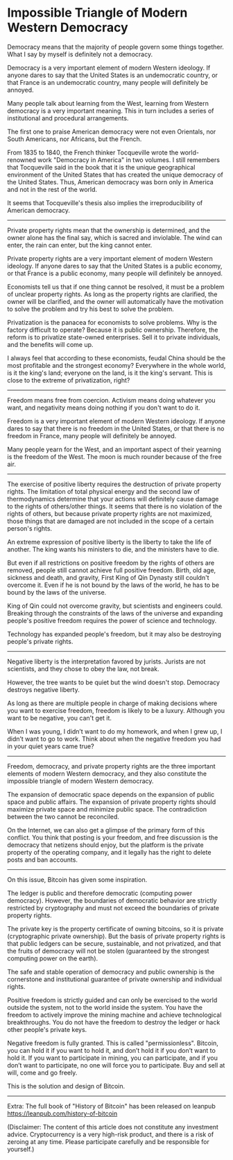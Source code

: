 # Impossible Triangle of Modern Western Democracy

Democracy means that the majority of people govern some things together. What I say by myself is definitely not a democracy.

Democracy is a very important element of modern Western ideology. If anyone dares to say that the United States is an undemocratic country, or that France is an undemocratic country, many people will definitely be annoyed.

Many people talk about learning from the West, learning from Western democracy is a very important meaning. This in turn includes a series of institutional and procedural arrangements.

The first one to praise American democracy were not even Orientals, nor South Americans, nor Africans, but the French.

From 1835 to 1840, the French thinker Tocqueville wrote the world-renowned work "Democracy in America" in two volumes. I still remembers that Tocqueville said in the book that it is the unique geographical environment of the United States that has created the unique democracy of the United States. Thus, American democracy was born only in America and not in the rest of the world.

It seems that Tocqueville's thesis also implies the irreproducibility of American democracy.

* * *

Private property rights mean that the ownership is determined, and the owner alone has the final say, which is sacred and inviolable. The wind can enter, the rain can enter, but the king cannot enter.

Private property rights are a very important element of modern Western ideology. If anyone dares to say that the United States is a public economy, or that France is a public economy, many people will definitely be annoyed.

Economists tell us that if one thing cannot be resolved, it must be a problem of unclear property rights. As long as the property rights are clarified, the owner will be clarified, and the owner will automatically have the motivation to solve the problem and try his best to solve the problem.

Privatization is the panacea for economists to solve problems. Why is the factory difficult to operate? Because it is public ownership. Therefore, the reform is to privatize state-owned enterprises. Sell it to private individuals, and the benefits will come up.

I always feel that according to these economists, feudal China should be the most profitable and the strongest economy? Everywhere in the whole world, is it the king's land; everyone on the land, is it the king's servant. This is close to the extreme of privatization, right?

* * *

Freedom means free from coercion. Activism means doing whatever you want, and negativity means doing nothing if you don't want to do it.

Freedom is a very important element of modern Western ideology. If anyone dares to say that there is no freedom in the United States, or that there is no freedom in France, many people will definitely be annoyed.

Many people yearn for the West, and an important aspect of their yearning is the freedom of the West. The moon is much rounder because of the free air.

* * *

The exercise of positive liberty requires the destruction of private property rights. The limitation of total physical energy and the second law of thermodynamics determine that your actions will definitely cause damage to the rights of others/other things. It seems that there is no violation of the rights of others, but because private property rights are not maximized, those things that are damaged are not included in the scope of a certain person's rights.

An extreme expression of positive liberty is the liberty to take the life of another. The king wants his ministers to die, and the ministers have to die.

But even if all restrictions on positive freedom by the rights of others are removed, people still cannot achieve full positive freedom. Birth, old age, sickness and death, and gravity, First King of Qin Dynasty still couldn't overcome it. Even if he is not bound by the laws of the world, he has to be bound by the laws of the universe.

King of Qin could not overcome gravity, but scientists and engineers could. Breaking through the constraints of the laws of the universe and expanding people's positive freedom requires the power of science and technology.

Technology has expanded people's freedom, but it may also be destroying people's private rights.

* * *

Negative liberty is the interpretation favored by jurists. Jurists are not scientists, and they chose to obey the law, not break.

However, the tree wants to be quiet but the wind doesn't stop. Democracy destroys negative liberty.

As long as there are multiple people in charge of making decisions where you want to exercise freedom, freedom is likely to be a luxury. Although you want to be negative, you can't get it.

When I was young, I didn’t want to do my homework, and when I grew up, I didn’t want to go to work. Think about when the negative freedom you had in your quiet years came true?

* * *

Freedom, democracy, and private property rights are the three important elements of modern Western democracy, and they also constitute the impossible triangle of modern Western democracy.

The expansion of democratic space depends on the expansion of public space and public affairs. The expansion of private property rights should maximize private space and minimize public space. The contradiction between the two cannot be reconciled.

On the Internet, we can also get a glimpse of the primary form of this conflict. You think that posting is your freedom, and free discussion is the democracy that netizens should enjoy, but the platform is the private property of the operating company, and it legally has the right to delete posts and ban accounts.

* * *

On this issue, Bitcoin has given some inspiration.

The ledger is public and therefore democratic (computing power democracy). However, the boundaries of democratic behavior are strictly restricted by cryptography and must not exceed the boundaries of private property rights.

The private key is the property certificate of owning bitcoins, so it is private (cryptographic private ownership). But the basis of private property rights is that public ledgers can be secure, sustainable, and not privatized, and that the fruits of democracy will not be stolen (guaranteed by the strongest computing power on the earth).

The safe and stable operation of democracy and public ownership is the cornerstone and institutional guarantee of private ownership and individual rights.

Positive freedom is strictly guided and can only be exercised to the world outside the system, not to the world inside the system. You have the freedom to actively improve the mining machine and achieve technological breakthroughs. You do not have the freedom to destroy the ledger or hack other people's private keys.

Negative freedom is fully granted. This is called "permissionless". Bitcoin, you can hold it if you want to hold it, and don’t hold it if you don’t want to hold it. If you want to participate in mining, you can participate, and if you don’t want to participate, no one will force you to participate. Buy and sell at will, come and go freely.

This is the solution and design of Bitcoin.

* * *

Extra: The full book of "History of Bitcoin" has been released on leanpub https://leanpub.com/history-of-bitcoin

(Disclaimer: The content of this article does not constitute any investment advice. Cryptocurrency is a very high-risk product, and there is a risk of zeroing at any time. Please participate carefully and be responsible for yourself.)
